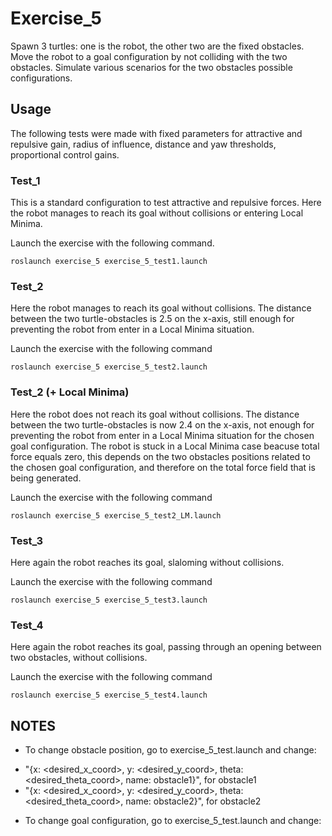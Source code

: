 # Exercise_5

Spawn 3 turtles: one is the robot, the other two are the fixed obstacles. Move the robot to a goal configuration by not colliding with the two obstacles. Simulate various scenarios for the two obstacles possible configurations.

## Usage

The following tests were made with fixed parameters for attractive and repulsive gain, radius of influence, distance and yaw thresholds, proportional control gains.

### Test_1

This is a standard configuration to test attractive and repulsive forces. Here the robot manages to reach its goal without collisions or entering Local Minima. 

Launch the exercise with the following command.
```
roslaunch exercise_5 exercise_5_test1.launch
```

### Test_2

Here the robot manages to reach its goal without collisions. The distance between the two turtle-obstacles is 2.5 on the x-axis, still enough for preventing the robot from enter in a Local Minima situation.

Launch the exercise with the following command
```
roslaunch exercise_5 exercise_5_test2.launch
```

### Test_2 (+ Local Minima)

Here the robot does not reach its goal without collisions. The distance between the two turtle-obstacles is now 2.4 on the x-axis, not enough for preventing the robot from enter in a Local Minima situation for the chosen goal configuration. The robot is stuck in a Local Minima case beacuse total force equals zero, this depends on the two obstacles positions related to the chosen goal configuration, and therefore on the total force field that is being generated. 

Launch the exercise with the following command
```
roslaunch exercise_5 exercise_5_test2_LM.launch
```

### Test_3

Here again the robot reaches its goal, slaloming without collisions. 

Launch the exercise with the following command
```
roslaunch exercise_5 exercise_5_test3.launch
```

### Test_4

Here again the robot reaches its goal, passing through an opening between two obstacles, without collisions. 

Launch the exercise with the following command
```
roslaunch exercise_5 exercise_5_test4.launch
```

## NOTES

* To change obstacle position, go to exercise_5_test<number>.launch and change:

- "{x: <desired_x_coord>, y: <desired_y_coord>, theta: <desired_theta_coord>, name: obstacle1}", for obstacle1
- "{x: <desired_x_coord>, y: <desired_y_coord>, theta: <desired_theta_coord>, name: obstacle2}", for obstacle2

* To change goal configuration, go to exercise_5_test<number>.launch and change:

<param name = "goal_x_coord" value = "<desired_value>"/> 
<param name = "goal_y_coord" value = "<desired_value>"/> 
